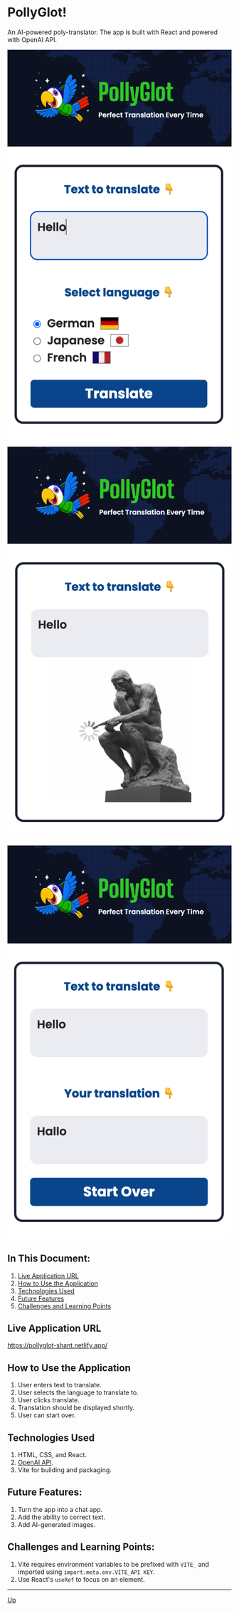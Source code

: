 # PollyGlot!
An AI-powered poly-translator. The app is built with React and powered with OpenAI API.  

![Enter text to translate and select language](screenshots/first-page.png "Enter text to translate and select language")

![Wait for the translation](screenshots/second-page.png "Wait for the translation")

![Translated](screenshots/third-page.png "Translated")

## In This Document:
1. [Live Application URL](#live-application-url)
2. [How to Use the Application](#how-to-use-the-application)
3. [Technologies Used](#technologies-used)
4. [Future Features](#future-features)
5. [Challenges and Learning Points](#challenges-and-learning-points)

## Live Application URL
https://pollyglot-shant.netlify.app/

## How to Use the Application
1. User enters text to translate.
2. User selects the language to translate to.
3. User clicks translate.
4. Translation should be displayed shortly.
5. User can start over.

## Technologies Used
1. HTML, CSS, and React.
2. [OpenAI API](https://platform.openai.com/).
3. Vite for building and packaging.

## Future Features:
1. Turn the app into a chat app.
2. Add the ability to correct text.
3. Add AI-generated images.

## Challenges and Learning Points:
1. Vite requires environment variables to be prefixed with `VITE_` and imported using `import.meta.env.VITE_API KEY`.
2. Use React's `useRef` to focus on an element.

<hr>

[Up](README.md)
